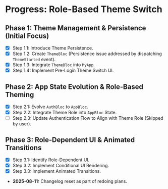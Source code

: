 # Progress: Role-Based Theme Switch

## Phase 1: Theme Management & Persistence (Initial Focus)
- [x] Step 1.1: Introduce Theme Persistence.
- [x] Step 1.2: Create `ThemeBloc` (Persistence issue addressed by dispatching `ThemeStarted` event).
- [x] Step 1.3: Integrate `ThemeBloc` into `MyApp`.
- [x] Step 1.4: Implement Pre-Login Theme Switch UI.

## Phase 2: App State Evolution & Role-Based Theming
- [x] Step 2.1: Evolve `AuthBloc` to `AppBloc`.
- [x] Step 2.2: Integrate Theme Role into `AppBloc` State.
- [ ] Step 2.3: Update Authentication Flow to Align with Theme Role (Skipped by user).

## Phase 3: Role-Dependent UI & Animated Transitions
- [x] Step 3.1: Identify Role-Dependent UI.
- [x] Step 3.2: Implement Conditional UI Rendering.
- [x] Step 3.3: Implement Animated Transitions.

*   **2025-08-11:** Changelog reset as part of redoing plans.